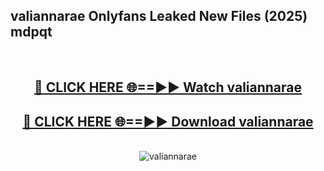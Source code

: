 <h2>valiannarae Onlyfans Leaked New Files (2025) mdpqt</h2>
<br>
<div align="center">
<h2><a href="https://mediafiles.top/valiannarae&ref=git" rel="nofollow">🔴 CLICK HERE 🌐==►► Watch valiannarae</a></h2>
<h2><a href="https://mediafiles.top/valiannarae&ref=git" rel="nofollow">🔴 CLICK HERE 🌐==►► Download valiannarae</a></h2>
<br>
<a href="https://mediafiles.top/valiannarae&ref=git" rel="nofollow" data-target="animated-image.originalLink"><img src="https://i.ibb.co.com/xMMVF88/686577567.gif" alt="valiannarae" style="max-width: 100%; display: inline-block;" data-target="animated-image.originalImage"></a>
</div>
<br>
<br>